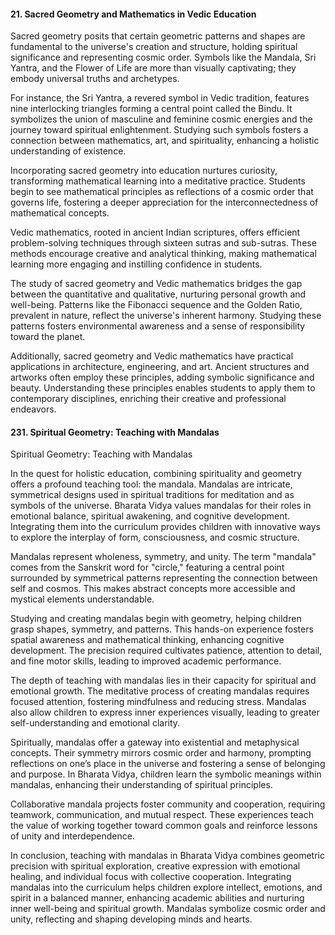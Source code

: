 
#### 21. **Sacred Geometry and Mathematics in Vedic Education**

Sacred geometry posits that certain geometric patterns and shapes are fundamental to the universe's creation and structure, holding spiritual significance and representing cosmic order. Symbols like the Mandala, Sri Yantra, and the Flower of Life are more than visually captivating; they embody universal truths and archetypes.

For instance, the Sri Yantra, a revered symbol in Vedic tradition, features nine interlocking triangles forming a central point called the Bindu. It symbolizes the union of masculine and feminine cosmic energies and the journey toward spiritual enlightenment. Studying such symbols fosters a connection between mathematics, art, and spirituality, enhancing a holistic understanding of existence.

Incorporating sacred geometry into education nurtures curiosity, transforming mathematical learning into a meditative practice. Students begin to see mathematical principles as reflections of a cosmic order that governs life, fostering a deeper appreciation for the interconnectedness of mathematical concepts.

Vedic mathematics, rooted in ancient Indian scriptures, offers efficient problem-solving techniques through sixteen sutras and sub-sutras. These methods encourage creative and analytical thinking, making mathematical learning more engaging and instilling confidence in students.

The study of sacred geometry and Vedic mathematics bridges the gap between the quantitative and qualitative, nurturing personal growth and well-being. Patterns like the Fibonacci sequence and the Golden Ratio, prevalent in nature, reflect the universe's inherent harmony. Studying these patterns fosters environmental awareness and a sense of responsibility toward the planet.

Additionally, sacred geometry and Vedic mathematics have practical applications in architecture, engineering, and art. Ancient structures and artworks often employ these principles, adding symbolic significance and beauty. Understanding these principles enables students to apply them to contemporary disciplines, enriching their creative and professional endeavors.



#### 231. **Spiritual Geometry: Teaching with Mandalas**

Spiritual Geometry: Teaching with Mandalas

In the quest for holistic education, combining spirituality and geometry offers a profound teaching tool: the mandala. Mandalas are intricate, symmetrical designs used in spiritual traditions for meditation and as symbols of the universe. Bharata Vidya values mandalas for their roles in emotional balance, spiritual awakening, and cognitive development. Integrating them into the curriculum provides children with innovative ways to explore the interplay of form, consciousness, and cosmic structure.

Mandalas represent wholeness, symmetry, and unity. The term "mandala" comes from the Sanskrit word for "circle," featuring a central point surrounded by symmetrical patterns representing the connection between self and cosmos. This makes abstract concepts more accessible and mystical elements understandable.

Studying and creating mandalas begin with geometry, helping children grasp shapes, symmetry, and patterns. This hands-on experience fosters spatial awareness and mathematical thinking, enhancing cognitive development. The precision required cultivates patience, attention to detail, and fine motor skills, leading to improved academic performance.

The depth of teaching with mandalas lies in their capacity for spiritual and emotional growth. The meditative process of creating mandalas requires focused attention, fostering mindfulness and reducing stress. Mandalas also allow children to express inner experiences visually, leading to greater self-understanding and emotional clarity.

Spiritually, mandalas offer a gateway into existential and metaphysical concepts. Their symmetry mirrors cosmic order and harmony, prompting reflections on one’s place in the universe and fostering a sense of belonging and purpose. In Bharata Vidya, children learn the symbolic meanings within mandalas, enhancing their understanding of spiritual principles.

Collaborative mandala projects foster community and cooperation, requiring teamwork, communication, and mutual respect. These experiences teach the value of working together toward common goals and reinforce lessons of unity and interdependence.

In conclusion, teaching with mandalas in Bharata Vidya combines geometric precision with spiritual exploration, creative expression with emotional healing, and individual focus with collective cooperation. Integrating mandalas into the curriculum helps children explore intellect, emotions, and spirit in a balanced manner, enhancing academic abilities and nurturing inner well-being and spiritual growth. Mandalas symbolize cosmic order and unity, reflecting and shaping developing minds and hearts.